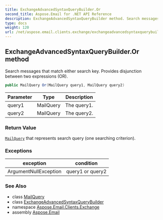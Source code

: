 ```yaml
---
title: ExchangeAdvancedSyntaxQueryBuilder.Or
second_title: Aspose.Email for .NET API Reference
description: ExchangeAdvancedSyntaxQueryBuilder method. Search messages that match either search key. Provides disjunction between two expressions OR
type: docs
weight: 120
url: /net/aspose.email.clients.exchange/exchangeadvancedsyntaxquerybuilder/or/
---
```

## ExchangeAdvancedSyntaxQueryBuilder.Or method

Search messages that match either search key. Provides disjunction between two expressions (OR).

```csharp
public MailQuery Or(MailQuery query1, MailQuery query2)
```

| Parameter | Type | Description |
| --- | --- | --- |
| query1 | MailQuery | The query1. |
| query2 | MailQuery | The query2. |

### Return Value

[`MailQuery`](../../../aspose.email.tools.search/mailquery/) that represents search query (one searching criterion).

### Exceptions

| exception | condition |
| --- | --- |
| ArgumentNullException | query1 or query2 |

### See Also

* class [MailQuery](../../../aspose.email.tools.search/mailquery/)
* class [ExchangeAdvancedSyntaxQueryBuilder](../)
* namespace [Aspose.Email.Clients.Exchange](../../exchangeadvancedsyntaxquerybuilder/)
* assembly [Aspose.Email](../../../)


